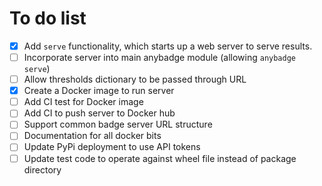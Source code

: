 # To do list

* [x] Add `serve` functionality, which starts up a web server to serve results.
* [ ] Incorporate server into main anybadge module (allowing `anybadge serve`)
* [ ] Allow thresholds dictionary to be passed through URL
* [x] Create a Docker image to run server
* [ ] Add CI test for Docker image
* [ ] Add CI to push server to Docker hub
* [ ] Support common badge server URL structure
* [ ] Documentation for all docker bits
* [ ] Update PyPi deployment to use API tokens
* [ ] Update test code to operate against wheel file instead of package directory
